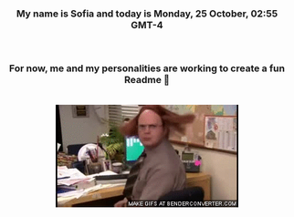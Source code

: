 


<div align="center">
<h3 >My name is Sofia and today is Monday, 25 October, 02:55 GMT-4</h3><br>
<h3 >For now, me and my personalities are working to create a fun Readme 👋
</h3><br>
<img src='img/dwight.gif' alt='working...'/>
</div>

